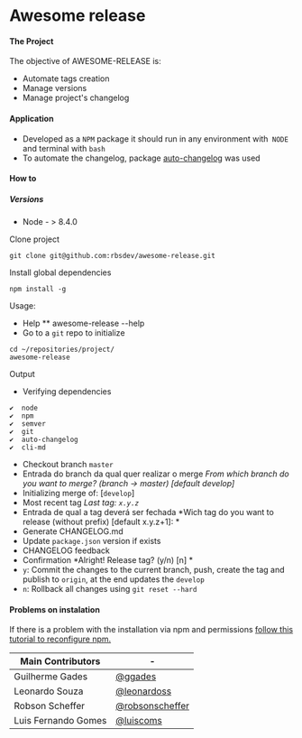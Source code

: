 # Awesome release

#### The Project

The objective of AWESOME-RELEASE is:
- Automate tags creation
- Manage versions
- Manage project's changelog

#### Application
 - Developed as a `NPM` package it should run in any environment with` NODE` and terminal with `bash`
 - To automate the changelog, package [auto-changelog][df-auto-changelog] was used

#### How to
##### Versions
* Node - > 8.4.0

Clone project
```
git clone git@github.com:rbsdev/awesome-release.git
```

Install global dependencies
```
npm install -g
```

Usage:
 * Help
 ** awesome-release --help
 * Go to a `git` repo to initialize
```
cd ~/repositories/project/
awesome-release
```
Output
* Verifying dependencies
```
✔  node
✔  npm
✔  semver
✔  git
✔  auto-changelog
✔  cli-md
```
* Checkout branch `master`
* Entrada do branch da qual quer realizar o merge
    *From which branch do you want to merge? (branch → master) [default develop]*
* Initializing merge of: [`develop`]
* Most recent tag
    *Last tag:  `x.y.z`*
* Entrada de qual a tag deverá ser fechada
    *Wich tag do you want to release (without prefix) [default x.y.z+1]: *
* Generate CHANGELOG.md
* Update `package.json` version if exists
* CHANGELOG feedback
* Confirmation
    *Alright! Release tag? (y/n) [n] *
* `y`: Commit the changes to the current branch, push, create the tag and publish to `origin`, at the end updates the `develop`
* `n`: Rollback all changes using `git reset --hard`

#### Problems on instalation

If there is a problem with the installation via npm and permissions <a href="https://docs.npmjs.com/resolving-eacces-permissions-errors-when-installing-packages-globally" >follow this tutorial to reconfigure npm.</a>

| Main Contributors | - |
| ------ | ------ |
| Guilherme Gades | [@ggades](https://github.com/ggades) |
| Leonardo Souza | [@leonardoss](https://github.com/leonardoss) |
| Robson Scheffer | [@robsonscheffer](https://github.com/robsonscheffer) |
| Luis Fernando Gomes | [@luiscoms](https://github.com/luiscoms)  |

[//]: #
   [df-auto-changelog]: <https://github.com/CookPete/auto-changelog>
